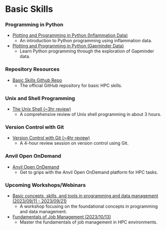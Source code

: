# Basic Skills

### Programming in Python
- [Plotting and Programming in Python (Inflammation Data)](https://swcarpentry.github.io/python-novice-inflammation/index.html)
  * An introduction to Python programming using inflammation data.
- [Plotting and Programming in Python (Gapminder Data)](https://swcarpentry.github.io/python-novice-gapminder/)
  * Learn Python programming through the exploration of Gapminder data.

### Repository Resources
- [Basic Skills Github Repo](https://github.com/sdsc-hpc-training-org/basic_skills)
  * The official GitHub repository for basic HPC skills.

### Unix and Shell Programming
- [The Unix Shell (~3hr review)](https://swcarpentry.github.io/shell-novice/)
  * A comprehensive review of Unix shell programming in about 3 hours.

### Version Control with Git
- [Version Control with Git (~4hr review)](https://swcarpentry.github.io/git-novice/index.html)
  * A 4-hour review session on version control using Git.

### Anvil Open OnDemand
- [Anvil Open OnDemand](https://www.rcac.purdue.edu/training/anvil-open-ondemand-101)
  * Get to grips with the Anvil Open OnDemand platform for HPC tasks.

### Upcoming Workshops/Webinars
- [Basic concepts, skills, and tools in programming and data management (2023/09/11 - 2023/09/21)](https://ti.to/ucsd-carpentries/uc-carpentries-fall-workshop-2023)
  * A workshop focusing on the foundational concepts in programming and data management.
- [Fundamentals of Job Management (2023/10/13)](https://events.teams.microsoft.com/event/6ccd2284-2c43-4d7e-a005-c3baa61915e6@4130bd39-7c53-419c-b1e5-8758d6d63f21)
  * Master the fundamentals of job management in HPC environments.

